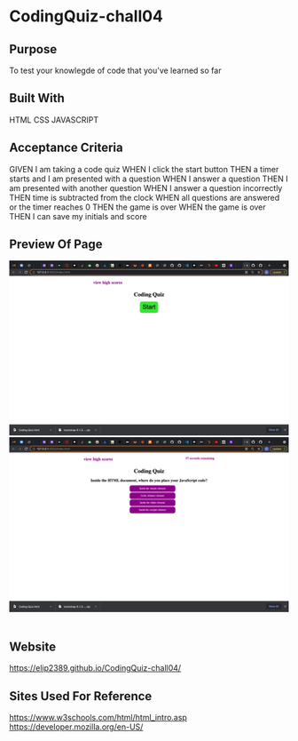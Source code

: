 # CodingQuiz-chall04

## Purpose

To test your knowlegde of code that you've learned so far

## Built With

HTML
CSS
JAVASCRIPT

## Acceptance Criteria

GIVEN I am taking a code quiz
WHEN I click the start button
THEN a timer starts and I am presented with a question
WHEN I answer a question
THEN I am presented with another question
WHEN I answer a question incorrectly
THEN time is subtracted from the clock
WHEN all questions are answered or the timer reaches 0
THEN the game is over
WHEN the game is over
THEN I can save my initials and score

## Preview Of Page
<img src="./assets/images/quiz-img.png">
<img src="./assets/images/quiz2-img.png">
<img scr="./assets/images/quiz3-img.png">

## Website
https://elip2389.github.io/CodingQuiz-chall04/

## Sites Used For Reference
https://www.w3schools.com/html/html_intro.asp
https://developer.mozilla.org/en-US/